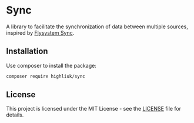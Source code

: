 # Sync

A library to facilitate the synchronization of data between multiple sources, inspired by [Flysystem Sync](https://github.com/thadbryson/flysystem-sync).

## Installation

Use composer to install the package:

```bash
composer require highliuk/sync
```

## License

This project is licensed under the MIT License - see the [LICENSE](LICENSE) file for details.
